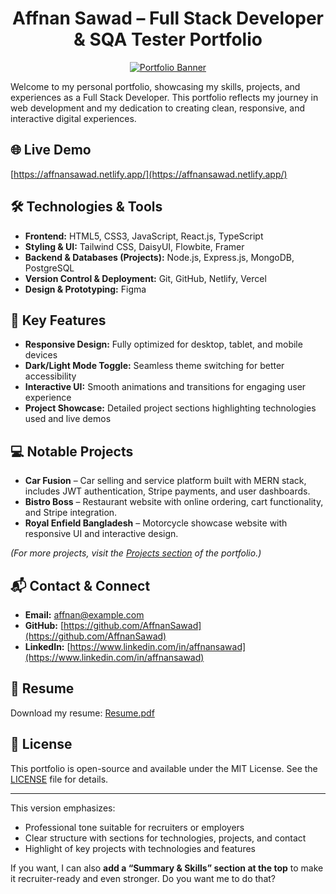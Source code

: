 <div align="center">

# Affnan Sawad – Full Stack Developer & SQA Tester Portfolio

[![Portfolio Banner](https://i.ibb.co/zh96c6qT/photo-2025-08-13-12-20-16.jpg)](https://ibb.co.com/PZXDpDqv)

</div>




 Welcome to my personal portfolio, showcasing my skills, projects, and experiences as a Full Stack Developer. This portfolio reflects my journey in web development and my dedication to creating clean, responsive, and interactive digital experiences. 

## 🌐 Live Demo

[https://affnansawad.netlify.app/](https://affnansawad.netlify.app/)

## 🛠️ Technologies & Tools

* **Frontend:** HTML5, CSS3, JavaScript, React.js, TypeScript
* **Styling & UI:** Tailwind CSS, DaisyUI, Flowbite, Framer
* **Backend & Databases (Projects):** Node.js, Express.js, MongoDB, PostgreSQL
* **Version Control & Deployment:** Git, GitHub, Netlify, Vercel
* **Design & Prototyping:** Figma

## 📂 Key Features

* **Responsive Design:** Fully optimized for desktop, tablet, and mobile devices
* **Dark/Light Mode Toggle:** Seamless theme switching for better accessibility
* **Interactive UI:** Smooth animations and transitions for engaging user experience
* **Project Showcase:** Detailed project sections highlighting technologies used and live demos

## 💻 Notable Projects

* **Car Fusion** – Car selling and service platform built with MERN stack, includes JWT authentication, Stripe payments, and user dashboards.
* **Bistro Boss** – Restaurant website with online ordering, cart functionality, and Stripe integration.
* **Royal Enfield Bangladesh** – Motorcycle showcase website with responsive UI and interactive design.

*(For more projects, visit the [Projects section](https://affnansawad.netlify.app/#projects) of the portfolio.)*

## 📬 Contact & Connect

* **Email:** [affnan@example.com](mailto:affnan@example.com)
* **GitHub:** [https://github.com/AffnanSawad](https://github.com/AffnanSawad)
* **LinkedIn:** [https://www.linkedin.com/in/affnansawad](https://www.linkedin.com/in/affnansawad)

## 📄 Resume

Download my resume: [Resume.pdf](https://affnansawad.netlify.app/resume.pdf)

## 📝 License

This portfolio is open-source and available under the MIT License. See the [LICENSE](LICENSE) file for details.

---

This version emphasizes:

* Professional tone suitable for recruiters or employers
* Clear structure with sections for technologies, projects, and contact
* Highlight of key projects with technologies and features

If you want, I can also **add a “Summary & Skills” section at the top** to make it recruiter-ready and even stronger. Do you want me to do that?
